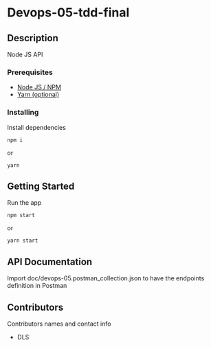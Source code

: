 # Devops-05-tdd-final

## Description

Node JS API

### Prerequisites

-   [Node JS / NPM](https://nodejs.org/en/)
-   [Yarn (optional)](https://yarnpkg.com/)

### Installing

Install dependencies

```
npm i
```

or

```
yarn
```

## Getting Started

Run the app

```
npm start
```

or

```
yarn start
```

## API Documentation

Import doc/devops-05.postman_collection.json to have the endpoints definition in Postman

## Contributors

Contributors names and contact info

-   DLS
